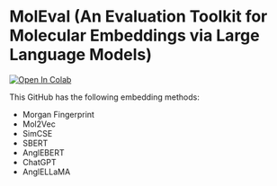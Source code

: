# MolEval (An Evaluation Toolkit for Molecular Embeddings via Large Language Models)
[![Open In Colab](https://colab.research.google.com/assets/colab-badge.svg)](https://colab.research.google.com/drive/1Uk_rhjIFjr-uOu2j4QHntyPwGDaMrfRZ?usp=sharing)

This GitHub has the following embedding methods:
*   Morgan Fingerprint
*   Mol2Vec
*   SimCSE
*   SBERT
*   AnglEBERT
*   ChatGPT
*   AnglELLaMA

